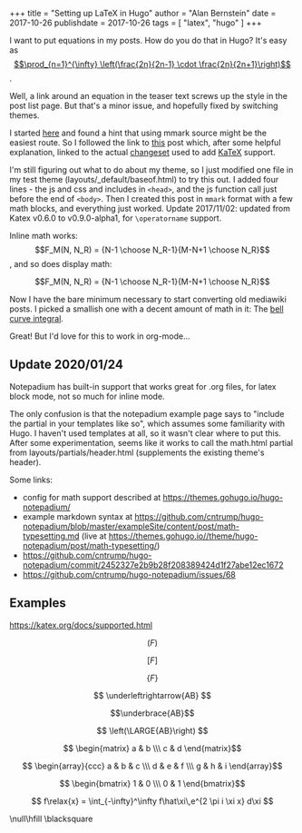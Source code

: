 +++
title = "Setting up LaTeX in Hugo"
author = "Alan Bernstein"
date = 2017-10-26
publishdate = 2017-10-26
tags = [ "latex", "hugo" ]
+++

I want to put equations in my posts. How do you do that in Hugo? It's easy as [$$\prod_{n=1}^{\infty} \left(\frac{2n}{2n-1} \cdot \frac{2n}{2n+1}\right)$$](https://en.wikipedia.org/wiki/Wallis_product).

<!--more-->

Well, a link around an equation in the teaser text screws up the style in the post list page. But that's a minor issue, and hopefully fixed by switching themes.
<!--TODO-->

I started [here](https://gohugo.io/content-management/formats/) and found a hint that using mmark source might be the easiest route. So I followed the link to [this](http://nosubstance.me/post/a-great-toolset-for-static-blogging/) post which, after some helpful explanation, linked to the actual [changeset](https://github.com/oblitum/hugo-theme-slim/commit/2726427d5899720447d90177824ab26996bb0750) used to add [KaTeX](https://khan.github.io/KaTeX/) support.

I'm still figuring out what to do about my theme, so I just modified one file in my test theme (layouts/_default/baseof.html) to try this out. I added four lines - the js and css and includes in `<head>`, and the js function call just before the end of `<body>`. Then I created this post in `mmark` format with a few math blocks, and everything just worked. Update 2017/11/02: updated from Katex v0.6.0 to v0.9.0-alpha1, for `\operatorname` support.

Inline math works: $$F_M(N, N_R) = {N-1 \choose N_R-1}{M-N+1 \choose N_R}$$, and so does display math:

$$F_M(N, N_R) = {N-1 \choose N_R-1}{M-N+1 \choose N_R}$$

Now I have the bare minimum necessary to start converting old mediawiki posts. I picked a smallish one with a decent amount of math in it: The [bell curve integral](../bell-curve).

Great! But I'd love for this to work in org-mode...

## Update 2020/01/24
Notepadium has built-in support that works great for .org files, for latex block mode, not so much for inline mode. 

The only confusion is that the notepadium example page says to "include the partial in your templates like so", which assumes some familiarity with Hugo. I haven't used templates at all, so it wasn't clear where to put this. After some experimentation, seems like it works to call the math.html partial from layouts/partials/header.html (supplements the existing theme's header).

Some links:
- config for math support described at https://themes.gohugo.io/hugo-notepadium/
- example markdown syntax at https://github.com/cntrump/hugo-notepadium/blob/master/exampleSite/content/post/math-typesetting.md (live at https://themes.gohugo.io//theme/hugo-notepadium/post/math-typesetting/)
- https://github.com/cntrump/hugo-notepadium/commit/2452327e2b9b28f208389424d1f27abe12ec1672
- https://github.com/cntrump/hugo-notepadium/issues/68


## Examples

https://katex.org/docs/supported.html

$$ \left( F \right) $$

$$ \lbrack F \rbrack $$

$$ \lbrace F \rbrace $$

$$ \underleftrightarrow{AB} $$

$$\underbrace{AB}$$

$$ \left(\LARGE{AB}\right) $$

$$ \begin{matrix}
   a & b \\\
   c & d
\end{matrix}$$

$$ \begin{array}{ccc}
a & b & c \\\
d & e & f \\\
g & h & i \end{array}$$

$$ \begin{bmatrix}
  1 & 0 \\\
  0 & 1
\end{bmatrix}$$

$$ f\relax{x}
= \int_{-\infty}^\infty
    f\hat\xi\,e^{2 \pi i \xi x}
    d\xi $$

\null\hfill \blacksquare


